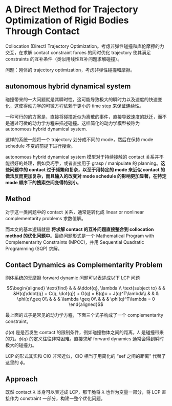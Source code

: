 # A Direct Method for Trajectory Optimization of Rigid Bodies Through Contact
Collocation (Direct) Trajectory Optimization。考虑非弹性碰撞和库伦摩擦的力交互，在求解 contact constraint forces 的同时优化 trajectory 使其满足 constraints 的互补条件（类似用线性互补问题求解碰撞）。

问题：刚体的 trajectory optimization，考虑非弹性碰撞和摩擦。

## autonomous hybrid dynamical system
碰撞带来的一大问题就是其瞬时性，这可能导致极大的瞬时力以及速度的快速变化，这使得动力学的可微方程依赖于更小的 time step 来保证连续性。

一种可行的的方案是，直接将碰撞近似为离散的事件，直接导致速度的跃迁，而不是通过可微的动力学方程来描述碰撞。这样简化的动力学模型被称为 autonomous hybrid dynamical system.

这样的系统一般将一个 trajectory 划分成不同的 mode，然后在保持 mode schedule 不变的前提下进行搜索。

autonomous hybrid dynamical system 模型对于持续接触的 contact 关系并不能很好的处理，例如灵巧手，或者直接用于 grasp / manipulate 的 planning。**这些问题中的 contact 过于频繁和复杂，以至于用特定的 mode 来近似 contact 的做法反而更加复杂，而且输入的改变对 mode schedule 的影响更加显著，在特定 mode 顺序下的搜索空间变得特别小**。

## Method
对于这一类问题中的 contact 关系，通常是转化成 linear or nonlinear complementarity problems 求数值解。

而本文的基本逻辑就是 **将求解 contact 的互补问题直接整合到 collocation method 的优化问题中**。最终问题形式是一个 Mathematical Program with Complementarity Constraints (MPCC)，并用 Sequential Quadratic Programming (SQP) 求解。

## Contact Dynamics as Complementarity Problem
刚体系统的无摩擦 forward dynamic 问题可以表述成以下 LCP 问题

$$\begin{aligned}
    \text{find} & & &\ddot{q}, \lambda \\
    \text{subject to} & & &H(q)\ddot{q} + C(q, \dot{q}) + G(q) = B(q)u + J(q)^T\lambda\\
    & & & \phi(q)\geq 0\\
    & & & \lambda \geq 0\\
    & & & \phi(q)^T\lambda = 0
\end{aligned}$$

最上面的式子是常见的动力学方程，下面三个式子构成了一个 complementarity constraint。

$\phi(q)$ 是是否发生 contact 的限制条件，例如碰撞物体之间的距离，$\lambda$ 是碰撞带来的力。$\phi(q)$ 的定义往往非常困难。直接求解 forward dynamics 通常会得到瞬时极大的碰撞力。

LCP 的形式其实和 CIO 非常近似，CIO 相当于用简化的 “eef 之间的距离” 代替了这里的 $\phi$。

## Approach
既然 contact $\lambda$ 本身可以表述成 LCP，那干脆将 $\lambda$ 也作为变量一部分，将 LCP 直接作为 constraint 一部分，构建一整个优化问题。
